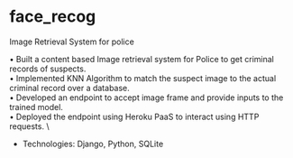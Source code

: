 # face_recog
Image Retrieval System for police

• Built a content based Image retrieval system for Police to get criminal records of suspects. \
• Implemented KNN Algorithm to match the suspect image to the actual criminal record over a database. \
• Developed an endpoint to accept image frame and provide inputs to the trained model. \
• Deployed the endpoint using Heroku PaaS to interact using HTTP requests. \

- Technologies: Django, Python, SQLite
